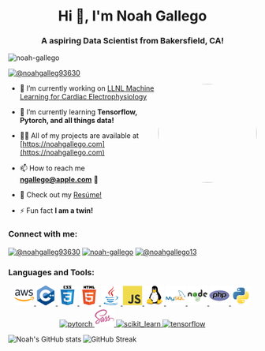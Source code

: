 <h1 align="center">Hi 👋, I'm Noah Gallego</h1>
<h3 align="center">A aspiring Data Scientist from Bakersfield, CA!</h3>

<p align="left"> <img src="https://komarev.com/ghpvc/?username=noah-gallego&label=Profile%20views&color=0e75b6&style=flat" alt="noah-gallego" /> </p>

<p align="left"> <a href="https://twitter.com/@noahgalleg93630" target="blank"><img src="https://img.shields.io/twitter/follow/noahgalleg93630?logo=twitter&style=for-the-badge" alt="@noahgalleg93630"/></a> </p> 
<img align="right" src="https://media.licdn.com/dms/image/D5603AQHxpY0WCPtu6Q/profile-displayphoto-shrink_200_200/0/1720900333913?e=2147483647&v=beta&t=dbeBo-RstBG6Oxy4c27HRdl1OeaGn_HGAJZnn5HLWrU" height="200" width="200" style="border-radius: 50%; overflow: hidden;">

- 🔭 I’m currently working on [LLNL Machine Learning for Cardiac Electrophysiology](https://github.com/Noah-Gallego/Machine-Learning-for-Cardiac-Electrocardiography)

- 🌱 I’m currently learning **Tensorflow, Pytorch, and all things data!**

- 👨‍💻 All of my projects are available at [https://noahgallego.com](https://noahgallego.com)

- 📫 How to reach me **ngallego@apple.com** 

- 📄 Check out my <a href = "https://docs.google.com/document/d/1E7Qb84HPk1Up0jzK4x30xzx-UeYp8gKB/edit?usp=sharing&ouid=108481266496066459273&rtpof=true&sd=true" target = "_blank">Resúme!</a>

- ⚡ Fun fact **I am a twin!**

<h3 align="left">Connect with me:</h3>
<p align="left">
<a href="https://twitter.com/@noahgalleg93630" target="blank"><img align="center" src="https://raw.githubusercontent.com/rahuldkjain/github-profile-readme-generator/master/src/images/icons/Social/twitter.svg" alt="@noahgalleg93630" height="30" width="40" /></a>
<a href="https://linkedin.com/in/noah-gallego" target="blank"><img align="center" src="https://raw.githubusercontent.com/rahuldkjain/github-profile-readme-generator/master/src/images/icons/Social/linked-in-alt.svg" alt="noah-gallego" height="30" width="40" /></a>
<a href="https://instagram.com/@noahgallego13" target="blank"><img align="center" src="https://raw.githubusercontent.com/rahuldkjain/github-profile-readme-generator/master/src/images/icons/Social/instagram.svg" alt="@noahgallego13" height="30" width="40" /></a>
</p>

<h3 align="left">Languages and Tools:</h3>
<p align="center"> 
<a href="https://aws.amazon.com" target="_blank" rel="noreferrer"> <img src="https://raw.githubusercontent.com/devicons/devicon/master/icons/amazonwebservices/amazonwebservices-original-wordmark.svg" alt="aws" width="40" height="40"/> </a> </a> <a href="https://www.w3schools.com/cpp/" target="_blank" rel="noreferrer"> <img src="https://raw.githubusercontent.com/devicons/devicon/master/icons/cplusplus/cplusplus-original.svg" alt="cplusplus" width="40" height="40"/> </a> <a href="https://www.w3schools.com/css/" target="_blank" rel="noreferrer"> <img src="https://raw.githubusercontent.com/devicons/devicon/master/icons/css3/css3-original-wordmark.svg" alt="css3" width="40" height="40"/> </a> <a href="https://www.w3.org/html/" target="_blank" rel="noreferrer"> <img src="https://raw.githubusercontent.com/devicons/devicon/master/icons/html5/html5-original-wordmark.svg" alt="html5" width="40" height="40"/> </a> <a href="https://www.java.com" target="_blank" rel="noreferrer"> <img src="https://raw.githubusercontent.com/devicons/devicon/master/icons/java/java-original.svg" alt="java" width="40" height="40"/> </a> <a href="https://developer.mozilla.org/en-US/docs/Web/JavaScript" target="_blank" rel="noreferrer"> <img src="https://raw.githubusercontent.com/devicons/devicon/master/icons/javascript/javascript-original.svg" alt="javascript" width="40" height="40"/> </a> <a href="https://www.linux.org/" target="_blank" rel="noreferrer"> <img src="https://raw.githubusercontent.com/devicons/devicon/master/icons/linux/linux-original.svg" alt="linux" width="40" height="40"/> </a> <a href="https://www.mysql.com/" target="_blank" rel="noreferrer"> <img src="https://raw.githubusercontent.com/devicons/devicon/master/icons/mysql/mysql-original-wordmark.svg" alt="mysql" width="40" height="40"/> </a> <a href="https://nodejs.org" target="_blank" rel="noreferrer"> <img src="https://raw.githubusercontent.com/devicons/devicon/master/icons/nodejs/nodejs-original-wordmark.svg" alt="nodejs" width="40" height="40"/> </a> <a href="https://www.php.net" target="_blank" rel="noreferrer"> <img src="https://raw.githubusercontent.com/devicons/devicon/master/icons/php/php-original.svg" alt="php" width="40" height="40"/> </a> <a href="https://www.python.org" target="_blank" rel="noreferrer"> <img src="https://raw.githubusercontent.com/devicons/devicon/master/icons/python/python-original.svg" alt="python" width="40" height="40"/> </a> <a href="https://pytorch.org/" target="_blank" rel="noreferrer"> <img src="https://www.vectorlogo.zone/logos/pytorch/pytorch-icon.svg" alt="pytorch" width="40" height="40"/> </a> <a href="https://sass-lang.com" target="_blank" rel="noreferrer"> <img src="https://raw.githubusercontent.com/devicons/devicon/master/icons/sass/sass-original.svg" alt="sass" width="40" height="40"/> </a> <a href="https://scikit-learn.org/" target="_blank" rel="noreferrer"> <img src="https://upload.wikimedia.org/wikipedia/commons/0/05/Scikit_learn_logo_small.svg" alt="scikit_learn" width="40" height="40"/> </a> <a href="https://www.tensorflow.org" target="_blank" rel="noreferrer"> <img src="https://www.vectorlogo.zone/logos/tensorflow/tensorflow-icon.svg" alt="tensorflow" width="40" height="40"/> </a> </p>

![Noah's GitHub stats](https://github-readme-stats.vercel.app/api?username=noah-gallego&show_icons=true&theme=tokyonight)
![GitHub Streak](https://github-readme-streak-stats.herokuapp.com?user=noah-gallego&theme=tokyonight)

